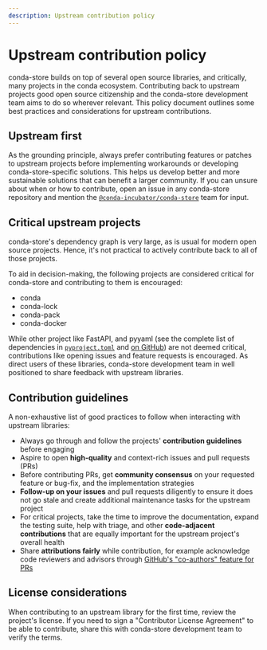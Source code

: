 ```yaml
---
description: Upstream contribution policy
---
```


# Upstream contribution policy

conda-store builds on top of several open source libraries, and critically, many projects in the conda ecosystem.
Contributing back to upstream projects good open source citizenship and the conda-store development team aims to do so wherever relevant.
This policy document outlines some best practices and considerations for upstream contributions.

## Upstream first

As the grounding principle, always prefer contributing features or patches to upstream projects before implementing workarounds or developing conda-store-specific solutions.
This helps us develop better and more sustainable solutions that can benefit a larger community.
If you can unsure about when or how to contribute, open an issue in any conda-store repository and mention the [`@conda-incubator/conda-store`](https://github.com/orgs/conda-incubator/teams/conda-store) team for input.

## Critical upstream projects

conda-store's dependency graph is very large, as is usual for modern open source projects.
Hence, it's not practical to actively contribute back to all of those projects.

To aid in decision-making, the following projects are considered critical for conda-store and contributing to them is encouraged:

* conda
* conda-lock
* conda-pack
* conda-docker

While other project like FastAPI, and pyyaml (see the complete list of dependencies in [`pyproject.toml`][conda-store-server-pyproject] and [on GitHub][conda-store-dependencies]) are not deemed critical, contributions like opening issues and feature requests is encouraged. As direct users of these libraries, conda-store development team in well positioned to share feedback with upstream libraries.

## Contribution guidelines

A non-exhaustive list of good practices to follow when interacting with upstream libraries:

* Always go through and follow the projects' **contribution guidelines** before engaging
* Aspire to open **high-quality** and context-rich issues and pull requests (PRs)
* Before contributing PRs, get **community consensus** on your requested feature or bug-fix, and the implementation strategies
* **Follow-up on your issues** and pull requests diligently to ensure it does not go stale and create additional maintenance tasks for the upstream project
* For critical projects, take the time to improve the documentation, expand the testing suite, help with triage, and other **code-adjacent contributions** that are equally important for the upstream project's overall health
* Share **attributions fairly** while contribution, for example acknowledge code reviewers and advisors through [GitHub's "co-authors" feature for PRs][github-coauthors]

## License considerations

When contributing to an upstream library for the first time, review the project's license. If you need to sign a "Contributor License Agreement" to be able to contribute, share this with conda-store development team to verify the terms.

<!-- Reusable links -->

[conda-store-server-pyproject]: https://github.com/conda-incubator/conda-store/blob/main/conda-store-server/pyproject.toml
[conda-store-dependencies]: https://github.com/conda-incubator/conda-store/network/dependencies
[github-coauthors]: https://docs.github.com/en/pull-requests/committing-changes-to-your-project/creating-and-editing-commits/creating-a-commit-with-multiple-authors
